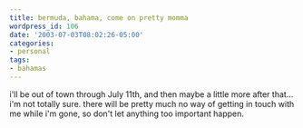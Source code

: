 ```yaml
---
title: bermuda, bahama, come on pretty momma
wordpress_id: 106
date: '2003-07-03T08:02:26-05:00'
categories:
- personal
tags:
- bahamas
---
```

i'll be out of town through July 11th, and then maybe a little more after that... i'm not totally sure.  there will be
pretty much no way of getting in touch with me while i'm gone, so don't let anything too important happen.
